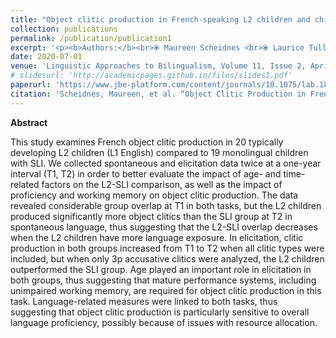 ```yaml
---
title: "Object clitic production in French-speaking L2 children and children with SLI: A longitudinal comparison of elicited and spontaneous language"
collection: publications
permalink: /publication/publication1
excerpt: '<p><b>Authors:</b><br>⦿ Maureen Scheidnes <br>⦿ Laurice Tuller,<br>⦿ Philippe Prévost.</p>'
date: 2020-07-01
venue: 'Linguistic Approaches to Bilingualism, Volume 11, Issue 2, April 2021 (pages 259-288)'
# slidesurl: 'http://academicpages.github.io/files/slides1.pdf'
paperurl: 'https://www.jbe-platform.com/content/journals/10.1075/lab.18086.sch'
citation: 'Scheidnes, Maureen, et al. “Object Clitic Production in French-Speaking L2 Children and Children with SLI: A Longitudinal Comparison of Elicited and Spontaneous Language.” Linguistic Approaches to Bilingualism, John Benjamins, 7 Jan. 2020, doi.org/10.1075/lab.18086.sch.'
---
```


<p><b>Abstract</b></p>
This study examines French object clitic production in 20 typically developing L2 children (L1 English) compared to 19 monolingual children with SLI. We collected spontaneous and elicitation data twice at a one-year interval (T1, T2) in order to better evaluate the impact of age- and time-related factors on the L2-SLI comparison, as well as the impact of proficiency and working memory on object clitic production. The data revealed considerable group overlap at T1 in both tasks, but the L2 children produced significantly more object clitics than the SLI group at T2 in spontaneous language, thus suggesting that the L2-SLI overlap decreases when the L2 children have more language exposure. In elicitation, clitic production in both groups increased from T1 to T2 when all clitic types were included, but when only 3p accusative clitics were analyzed, the L2 children outperformed the SLI group. Age played an important role in elicitation in both groups, thus suggesting that mature performance systems, including unimpaired working memory, are required for object clitic production in this task. Language-related measures were linked to both tasks, thus suggesting that object clitic production is particularly sensitive to overall language proficiency, possibly because of issues with resource allocation.